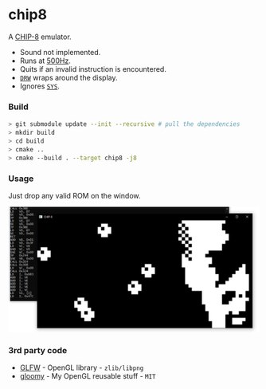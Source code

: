 # chip8
A [CHIP-8](http://devernay.free.fr/hacks/chip8/C8TECH10.HTM) emulator.
* Sound not implemented.
* Runs at [500Hz](https://github.com/bittersweetshimmer/chip8/blob/master/chip8/src/main.cpp#L10).
* Quits if an invalid instruction is encountered.
* [`DRW`](http://devernay.free.fr/hacks/chip8/C8TECH10.HTM#Dxyn) wraps around the display.
* Ignores [`SYS`](http://devernay.free.fr/hacks/chip8/C8TECH10.HTM#0nnn).

### Build
```sh
> git submodule update --init --recursive # pull the dependencies
> mkdir build
> cd build
> cmake ..
> cmake --build . --target chip8 -j8
```

### Usage
Just drop any valid ROM on the window.

![screenshot](https://raw.githubusercontent.com/bittersweetshimmer/chip8/master/SCREENSHOT.png)

### 3rd party code
- [GLFW](https://www.glfw.org/) - OpenGL library - `zlib/libpng`
- [gloomy](https://github.com/bittersweetshimmer/gloomy) - My OpenGL reusable stuff - `MIT`
